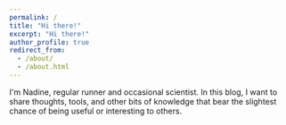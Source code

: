 ```yaml
---
permalink: /
title: "Hi there!"
excerpt: "Hi there!"
author_profile: true
redirect_from:
  - /about/
  - /about.html
---
```


I'm Nadine, regular runner and occasional scientist. 
In this blog, I want to share thoughts, tools, and other bits of knowledge that bear the slightest chance of being useful or interesting to others. 


